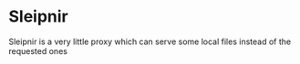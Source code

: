 Sleipnir
========

Sleipnir is a very little proxy which can serve some local files instead of the requested ones